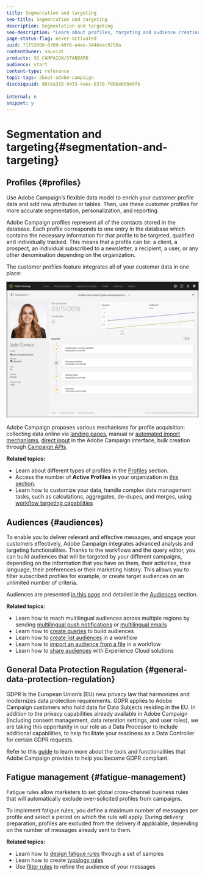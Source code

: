 ```yaml
---
title: Segmentation and targeting
seo-title: Segmentation and targeting
description: Segmentation and targeting
seo-description: "Learn about profiles, targeting and audience creation in Campaign: build audiences, import contacts share audiences with Experience Cloud solutions, and avoid marketing fatigue."
page-status-flag: never-activated
uuid: 71f53808-0309-49f6-a4ee-3446eac9758a
contentOwner: sauviat
products: SG_CAMPAIGN/STANDARD
audience: start
content-type: reference
topic-tags: about-adobe-campaign
discoiquuid: d8c8a318-9433-4aec-b378-fd0beb50e9fb

internal: n
snippet: y
---
```


# Segmentation and targeting{#segmentation-and-targeting}

## Profiles {#profiles}

Use Adobe Campaign’s flexible data model to enrich your customer profile data and add new attributes or tables. Then, use these customer profiles for more accurate segmentation, personalization, and reporting.

Adobe Campaign profiles represent all of the contacts stored in the database. Each profile corresponds to one entry in the database which contains the necessary information for that profile to be targeted, qualified and individually tracked. This means that a profile can be: a client, a prospect, an individual subscribed to a newsletter, a recipient, a user, or any other denomination depending on the organization.

The customer profiles feature integrates all of your customer data in one place:

![](assets/mkt_hist_view.png)

Adobe Campaign proposes various mechanisms for profile acquisition: collecting data online via [landing pages](../../channels/using/about-landing-pages.md), manual or [automated import mechanisms](../../automating/using/about-data-import-and-export.md), [direct input](../../audiences/using/creating-profiles.md) in the Adobe Campaign interface, bulk creation through [Campaign APIs](https://docs.campaign.adobe.com/doc/standard/en/api/ACS_API.html).

**Related topics:**

* Learn about different types of profiles in the [Profiles](../../audiences/using/about-profiles.md) section.
* Access the number of **Active Profiles** in your organization in [this section](../../audiences/using/active-profiles.md).
* Learn how to customize your data, handle complex data management tasks, such as calculations, aggregates, de-dupes, and merges, using [workflow targeting capabilities](../../automating/using/about-targeting-activities.md)

## Audiences {#audiences}

To enable you to deliver relevant and effective messages, and engage your customers effectively, Adobe Campaign integrates advanced analysis and targeting functionalities. Thanks to the workflows and the query editor, you can build audiences that will be targeted by your different campaigns, depending on the information that you have on them, their activities, their language, their preferences or their marketing history. This allows you to filter subscribed profiles for example, or create target audiences on an unlimited number of criteria.

Audiences are presented [in this page](../../audiences/using/about-audiences.md) and detailed in the [Audiences](../../audiences/using/creating-audiences.md) section.

**Related topics:**

* Learn how to reach multilingual audiences across multiple regions by sending [multilingual push notifications](../../channels/using/creating-a-multilingual-push-notification.md) or [multilingual emails](../../channels/using/creating-a-multilingual-email.md)
* Learn how to [create queries](../../audiences/using/creating-audiences.md#creating-query-audiences) to build audiences
* Learn how to [create list audiences](../../audiences/using/creating-audiences.md#creating-list-audiences) in a workflow
* Learn how to [import an audience from a file](../../audiences/using/creating-audiences.md#creating-file-audiences) in a workflow
* Learn how to [share audiences](../../audiences/using/creating-audiences.md#creating-experience-cloud-audiences) with Experience Cloud solutions

## General Data Protection Regulation {#general-data-protection-regulation}

GDPR is the European Union’s (EU) new privacy law that harmonizes and modernizes data protection requirements. GDPR applies to Adobe Campaign customers who hold data for Data Subjects residing in the EU. In addition to the privacy capabilities already available in Adobe Campaign (including consent management, data retention settings, and user roles), we are taking this opportunity in our role as a Data Processor to include additional capabilities, to help facilitate your readiness as a Data Controller for certain GDPR requests.

Refer to this [guide](https://docs.campaign.adobe.com/doc/standard/getting_started/en/ACS_GDPR.html) to learn more about the tools and functionalities that Adobe Campaign provides to help you become GDPR compliant.

## Fatigue management {#fatigue-management}

Fatigue rules allow marketers to set global cross-channel business rules that will automatically exclude over-solicited profiles from campaigns.

To implement fatigue rules, you define a maximum number of messages per profile and select a period on which the rule will apply. During delivery preparation, profiles are excluded from the delivery if applicable, depending on the number of messages already sent to them.

**Related topics:**

* Learn how to [design fatigue rules](../../administration/using/fatigue-rules.md#examples) through a set of samples
* Learn how to create [typology rules](../../administration/using/about-typology-rules.md)
* Use [filter rules](../../administration/using/filtering-rules.md) to refine the audience of your messages
